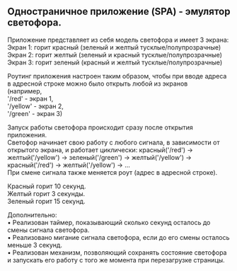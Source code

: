 ## Одностраничное приложение (SPA) - эмулятор светофора. 

Приложение представляет из себя модель светофора и имеет 3 экрана: \
Экран 1: горит красный (зеленый и желтый тусклые/полупрозрачные) \
Экран 2: горит желтый (зеленый и красный тусклые/полупрозрачные) \
Экран 3: горит зеленый (красный и желтый тусклые/полупрозрачные) 

Роутинг приложения настроен таким образом, чтобы при вводе адреса в адресной строке можно было открыть любой из экранов \
(например, \
'/red' - экран 1, \
'/yellow' - экран 2, \
'/green' - экран 3) 

Запуск работы светофора происходит сразу после открытия приложения. \
Светофор начинает свою работу с любого сигнала, в зависимости от открытого экрана, и работает циклически: красный('/red') -> желтый('/yellow') -> зеленый('/green') -> желтый('/yellow') -> красный('/red') -> желтый('/yellow') -> ... \
При смене сигнала также меняется роут (адрес в адресной строке).

Красный горит 10 секунд. \
Желтый горит 3 секунды. \
Зеленый горит 15 секунд. 

Дополнительно: \
• Реализован таймер, показывающий сколько секунд осталось до смены сигнала светофора. \
• Реализовано мигание сигнала светофора, если до его смены осталось меньше 3 секунд. \
• Реализован механизм, позволяющий сохранять состояние светофора и запускать его работу с того же момента при перезагрузке страницы.
